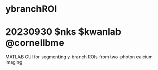 # ybranchROI
# 20230930 $nks $kwanlab @cornellbme
MATLAB GUI for segmenting y-branch ROIs from two-photon calcium imaging
